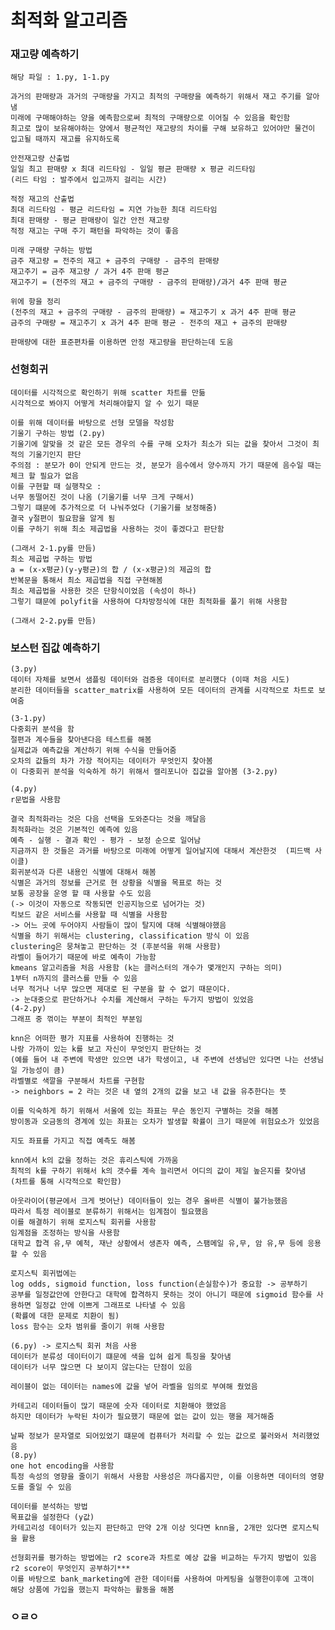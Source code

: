 최적화 알고리즘
=============

### 재고량 예측하기
    해당 파일 : 1.py, 1-1.py
    
    과거의 판매량과 과거의 구매량을 가지고 최적의 구매량을 예측하기 위해서 재고 주기를 알아냄
    미래에 구매해야하는 양을 예측함으로써 최적의 구매량으로 이어질 수 있음을 확인함
    최고로 많이 보유해야하는 양에서 평균적인 재고량의 차이를 구해 보유하고 있어야만 물건이 입고될 때까지 재고를 유지하도록
    
    안전재고량 산출법
    일일 최고 판매량 x 최대 리드타임 - 일일 평균 판매량 x 평균 리드타임
    (리드 타임 : 발주에서 입고까지 걸리는 시간)
    
    적정 재고의 산출법
    최대 리드타임 - 평균 리드타임 = 지연 가능한 최대 리드타임
    최대 판매량 - 평균 판매량이 일간 안전 재고량
    적정 재고는 구매 주기 패턴을 파악하는 것이 좋음
    
    미래 구매량 구하는 방법
    금주 재고량 = 전주의 재고 + 금주의 구매량 - 금주의 판매량
    재고주기 = 금주 재고량 / 과거 4주 판매 평균
    재고주기 = (전주의 재고 + 금주의 구매량 - 금주의 판매량)/과거 4주 판매 평균
    
    위에 항을 정리
    (전주의 재고 + 금주의 구매량 - 금주의 판매량) = 재고주기 x 과거 4주 판매 평균
    금주의 구매량 = 재고주기 x 과거 4주 판매 평균 - 전주의 재고 + 금주의 판매량
    
    판매량에 대한 표준편차를 이용하면 안정 재고량을 판단하는데 도움
    
### 선형회귀
    데이터를 시각적으로 확인하기 위해 scatter 차트를 만듦
    시각적으로 봐야지 어떻게 처리해야할지 알 수 있기 때문
    
    이를 위해 데이터를 바탕으로 선형 모델을 작성함
    기울기 구하는 방법 (2.py)
    기울기에 알맞을 것 같은 모든 경우의 수를 구해 오차가 최소가 되는 값을 찾아서 그것이 최적의 기울기인지 판단
    주의점 : 분모가 0이 안되게 만드는 것, 분모가 음수에서 양수까지 가기 때문에 음수일 때는 체크 할 필요가 없음
    이를 구현할 때 실행착오 :
    너무 동떨어진 것이 나옴 (기울기를 너무 크게 구해서)
    그렇기 떄문에 추가적으로 더 나눠주었다 (기울기를 보정해줌)
    결국 y절편이 필요함을 알게 됨
    이를 구하기 위해 최소 제곱법을 사용하는 것이 좋겠다고 판단함 
    
    (그래서 2-1.py를 만듬)
    최소 제곱법 구하는 방법
    a = (x-x평균)(y-y평균)의 합 / (x-x평균)의 제곱의 합
    반복문을 통해서 최소 제곱법을 직접 구현해봄
    최소 제곱법을 사용한 것은 단항식이었음 (속성이 하나)
    그렇기 떄문에 polyfit을 사용하여 다차방정식에 대한 최적화를 풀기 위해 사용함
    
    (그래서 2-2.py를 만듬)
    
### 보스턴 집값 예측하기
    (3.py)
    데이터 자체를 보면서 샘플링 데이터와 검증용 데이터로 분리했다 (이때 처음 시도)
    분리한 데이터들을 scatter_matrix를 사용하여 모든 데이터의 관계를 시각적으로 차트로 보여줌
    
    (3-1.py)
    다중회귀 분석을 함
    절편과 계수들을 찾아낸다음 테스트를 해봄
    실제값과 예측값을 계산하기 위해 수식을 만들어줌
    오차의 값들의 차가 가장 적어지는 데이터가 무엇인지 찾아봄
    이 다중회귀 분석을 익숙하게 하기 위해서 캘리포니아 집값을 알아봄 (3-2.py)
    
    (4.py) 
    r문법을 사용함
    
    결국 최적화라는 것은 다음 선택을 도와준다는 것을 깨달음
    최적화라는 것은 기본적인 예측에 있음
    예측 - 실행 - 결과 확인 - 평가 - 보정 순으로 일어남
    지금까지 한 것들은 과거를 바탕으로 미래에 어떻게 일어날지에 대해서 계산한것  (피드백 사이클)
    회귀분석과 다른 내용인 식별에 대해서 해봄
    식별은 과거의 정보를 근거로 현 상황을 식별을 목표로 하는 것
    보통 공장을 운영 할 때 사용할 수도 있음 
    (-> 이것이 자동으로 작동되면 인공지능으로 넘어가는 것)
    킥보드 같은 서비스를 사용할 때 식별을 사용함
    -> 어느 곳에 두어야지 사람들이 많이 탈지에 대해 식별해야했음
    식별을 하기 위해서는 clustering, classification 방식 이 있음
    clustering은 뭉쳐놓고 판단하는 것 (후분석을 위해 사용함)
    라벨이 들어가기 때문에 바로 예측이 가능함
    kmeans 알고리즘을 처음 사용함 (k는 클러스터의 개수가 몇개인지 구하는 의미)
    1부터 n까지의 클러스를 만들 수 있음
    너무 적거나 너무 많으면 제대로 된 구분을 할 수 없기 때문이다.
    -> 눈대중으로 판단하거나 수치를 계산해서 구하는 두가지 방법이 있었음
    (4-2.py)
    그래프 중 꺾이는 부분이 최적인 부분임
    
    knn은 어떠한 평가 지표를 사용하여 진행하는 것
    나랑 가까이 있는 k를 보고 자신이 무엇인지 판단하는 것
    (예를 들어 내 주변에 학생만 있으면 내가 학생이고, 내 주변에 선생님만 있다면 나는 선생님일 가능성이 큼)
    라벨별로 색깔을 구분해서 차트를 구현함
    -> neighbors = 2 라는 것은 내 옆의 2개의 값을 보고 내 값을 유추한다는 뜻
    
    이를 익숙하게 하기 위해서 서울에 있는 좌표는 무슨 동인지 구별하는 것을 해봄
    방이동과 오금동의 경계에 있는 좌표는 오차가 발생할 확률이 크기 때문에 위험요소가 있었음
    
    지도 좌표를 가지고 직접 예측도 해봄
    
    knn에서 k의 값을 정하는 것은 휴리스틱에 가까움
    최적의 k를 구하기 위해서 k의 갯수를 계속 늘리면서 어디의 값이 제일 높은지를 찾아냄
    (차트를 통해 시각적으로 확인함)
    
    아웃라이어(평균에서 크게 벗어난) 데이터들이 있는 경우 올바른 식별이 불가능했음
    따라서 특정 레이블로 분류하기 위해서는 임계점이 필요했음
    이를 해결하기 위해 로지스틱 회귀를 사용함
    임계점을 조정하는 방식을 사용함
    대학교 합격 유,무 예척, 재난 상황에서 생존자 예측, 스팸메일 유,무, 암 유,무 등에 응용할 수 있음
    
    로지스틱 회귀법에는
    log odds, sigmoid function, loss function(손실함수)가 중요함 -> 공부하기
    공부를 일정값안에 안한다고 대학에 합격하지 못하는 것이 아니기 때문에 sigmoid 함수를 사용하면 일정값 안에 이쁘게 그래프로 나타낼 수 있음
    (확률에 대한 문제로 치환이 됨)
    loss 함수는 오차 범위를 줄이기 위해 사용함
    
    (6.py) -> 로지스틱 회귀 처음 사용
    데이터가 분류성 데이터이기 떄문에 색을 입혀 쉽게 특징을 찾아냄
    데이터가 너무 많으면 다 보이지 않는다는 단점이 있음
    
    레이블이 없는 데이터는 names에 값을 넣어 라벨을 임의로 부여해 줬었음 
    
    카테고리 데이터들이 많기 때문에 숫자 데이터로 치환해야 했었음
    하지만 데이터가 누락된 차이가 필요했기 때문에 없는 값이 있는 행을 제거해줌 
    
    날짜 정보가 문자열로 되어있었기 떄문에 컴퓨터가 처리할 수 있는 값으로 불러와서 처리했었음
    (8.py)
    one hot encoding을 사용함
    특정 속성의 영향을 줄이기 위해서 사용함 사용성은 까다롭지만, 이를 이용하면 데이터의 영향도를 줄일 수 있음
    
    데이터를 분석하는 방법
    목표값을 설정한다 (y값)
    카테고리성 데이터가 있는지 판단하고 만약 2개 이상 잇다면 knn을, 2개만 있다면 로지스틱을 활용
    
    선형회귀를 평가하는 방법에는 r2 score과 차트로 예상 값을 비교하는 두가지 방법이 있음
    r2 score이 무엇인지 공부하기***
    이를 바탕으로 bank_marketing에 관한 데이터를 사용하여 마케팅을 실행한이후에 고객이
    해당 상품에 가입을 했는지 파악하는 활동을 해봄
    
    
### ㅇㄹㅇ
